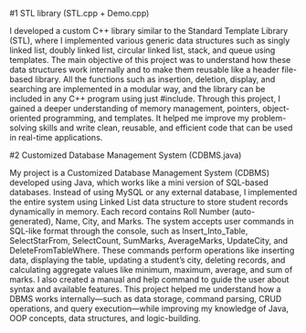 #1 STL library  (STL.cpp + Demo.cpp)

I developed a custom C++ library similar to the Standard Template Library (STL), where I implemented various generic data structures such as singly linked list,
doubly linked list, circular linked list, stack, and queue using templates. The main objective of this project was to understand how these data structures work 
internally and to make them reusable like a header file-based library. All the functions such as insertion, deletion, display, and searching are implemented in a 
modular way, and the library can be included in any C++ program using just #include. Through this project, I gained a deeper understanding of memory management,
pointers, object-oriented programming, and templates. It helped me improve my problem-solving skills and write clean, reusable, and efficient code that can be used
in real-time applications.


#2 Customized Database Management System  (CDBMS.java)

My project is a Customized Database Management System (CDBMS) developed using Java, which works like a mini version of SQL-based databases. Instead of using MySQL or any external database, I implemented the entire system using Linked List data structure to store student records dynamically in memory. Each record contains Roll Number (auto-generated), Name, City, and Marks. The system accepts user commands in SQL-like format through the console, such as Insert_Into_Table, SelectStarFrom, SelectCount, SumMarks, AverageMarks, UpdateCity, and DeleteFromTableWhere. These commands perform operations like inserting data, displaying the table, updating a student’s city, deleting records, and calculating aggregate values like minimum, maximum, average, and sum of marks. I also created a manual and help command to guide the user about syntax and available features. This project helped me understand how a DBMS works internally—such as data storage, command parsing, CRUD operations, and query execution—while improving my knowledge of Java, OOP concepts, data structures, and logic-building.
